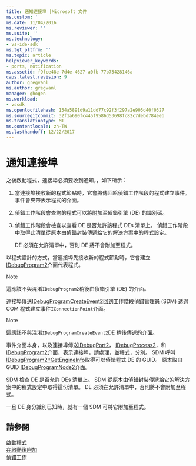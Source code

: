 ```yaml
---
title: 通知連接埠 |Microsoft 文件
ms.custom: ''
ms.date: 11/04/2016
ms.reviewer: ''
ms.suite: ''
ms.technology:
- vs-ide-sdk
ms.tgt_pltfrm: ''
ms.topic: article
helpviewer_keywords:
- ports, notification
ms.assetid: f9fce48e-7d4e-4627-a0fb-77b75428146a
caps.latest.revision: 9
author: gregvanl
ms.author: gregvanl
manager: ghogen
ms.workload:
- vssdk
ms.openlocfilehash: 154a5891d9a11dd77c92f3f297a2e905d40f0327
ms.sourcegitcommit: 32f1a690fc445f9586d53698fc82c7debd784eeb
ms.translationtype: MT
ms.contentlocale: zh-TW
ms.lasthandoff: 12/22/2017
---
```

# <a name="notifying-the-port"></a>通知連接埠
之後啟動程式，連接埠必須要收到通知，，如下所示：  
  
1.  當連接埠接收新的程式節點時，它會將傳回給偵錯工作階段的程式建立事件。 事件會夾帶表示程式的介面。  
  
2.  偵錯工作階段會查詢的程式可以將附加至偵錯引擎 (DE) 的識別碼。  
  
3.  偵錯工作階段會檢查以查看 DE 是否允許該程式 DEs 清單上。 偵錯工作階段中取得此清單從原本由偵錯封裝傳遞給它的解決方案中的程式設定。  
  
     DE 必須在允許清單中，否則 DE 將不會附加至程式。  
  
 以程式設計的方式，當連接埠先接收新的程式節點時，它會建立[IDebugProgram2](../../extensibility/debugger/reference/idebugprogram2.md)介面代表程式。  
  
> [!NOTE]
>  這應該不與混淆`IDebugProgram2`稍後由偵錯引擎 (DE) 的介面。  
  
 連接埠傳送[IDebugProgramCreateEvent2](../../extensibility/debugger/reference/idebugprogramcreateevent2.md)回到工作階段偵錯管理員 (SDM) 透過 COM 程式建立事件`IConnectionPoint`介面。  
  
> [!NOTE]
>  這應該不與混淆`IDebugProgramCreateEvent2`DE 稍後傳送的介面。  
  
 事件介面本身，以及連接埠傳送[IDebugPort2](../../extensibility/debugger/reference/idebugport2.md)， [IDebugProcess2](../../extensibility/debugger/reference/idebugprocess2.md)，和[IDebugProgram2](../../extensibility/debugger/reference/idebugprogram2.md)介面，表示連接埠，請處理，並程式，分別。 SDM 呼叫[IDebugProgram2::GetEngineInfo](../../extensibility/debugger/reference/idebugprogram2-getengineinfo.md)取得可以偵錯程式 DE 的 GUID。 原本取自 GUID [IDebugProgramNode2](../../extensibility/debugger/reference/idebugprogramnode2.md)介面。  
  
 SDM 檢查 DE 是否允許 DEs 清單上。 SDM 從原本由偵錯封裝傳遞給它的解決方案中的程式設定中取得這份清單。 DE 必須在允許清單中，否則將不會附加至程式。  
  
 一旦 DE 身分識別已知時，就有一個 SDM 可將它附加至程式。  
  
## <a name="see-also"></a>請參閱  
 [啟動程式](../../extensibility/debugger/launching-a-program.md)   
 [在啟動後附加](../../extensibility/debugger/attaching-after-a-launch.md)   
 [偵錯工作](../../extensibility/debugger/debugging-tasks.md)
